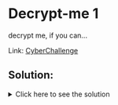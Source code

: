 # Decrypt-me 1

decrypt me, if you can...

Link: [CyberChallenge](https://cyberchallenge.it)

## Solution:

<details>
	<summary>Click here to see the solution</summary>

1. The challenge is clearly about RSA algorithm.

2. We can look for p and q factors on [factordb.com](http://factordb.com/) and decrypt the message.

3. The plaintext is a list of number that we can convert to ASCII characters.

4. Flag: `CCIT{d3crypt_0r_brut3f0rc3_m3?}`

All the code can be found in [solve.py](solution/solve.py).

</details>

